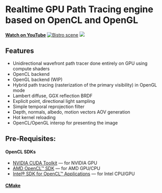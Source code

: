 # Realtime GPU Path Tracing engine based on OpenCL and OpenGL

[**Watch on YouTube**](https://youtu.be/UIjra1T7ilI)
[![Bistro scene](screenshots/Bistro.png)](https://youtu.be/UIjra1T7ilI)
![](screenshots/SanMiguel.png)

## Features
* Unidirectional wavefront path tracer done entirely on GPU using compute shaders
* OpenCL backend
* OpenGL backend (WIP)
* Hybrid path tracing (rasterization of the primary visibility) in OpenGL mode
* Lambert diffuse, GGX reflection BRDF
* Explicit point, directional light sampling
* Simple temporal reprojection filter
* Depth, normals, albedo, motion vectors AOV generation
* Hot kernel reloading
* OpenCL/OpenGL interop for presenting the image

## Pre-Requisites:
#### OpenCL SDKs
* [NVIDIA CUDA Toolkit](https://developer.nvidia.com/cuda-downloads) — for NVIDIA GPU
* [AMD OpenCL™ SDK](https://github.com/GPUOpen-LibrariesAndSDKs/OCL-SDK/releases/) — for AMD GPU/CPU
* [Intel® SDK for OpenCL™ Applications](https://software.intel.com/en-us/opencl-sdk) — for Intel CPU/GPU

#### [CMake](https://cmake.org/download/)
